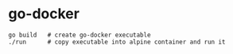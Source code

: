 # go-docker

```
go build   # create go-docker executable
./run      # copy executable into alpine container and run it
```

